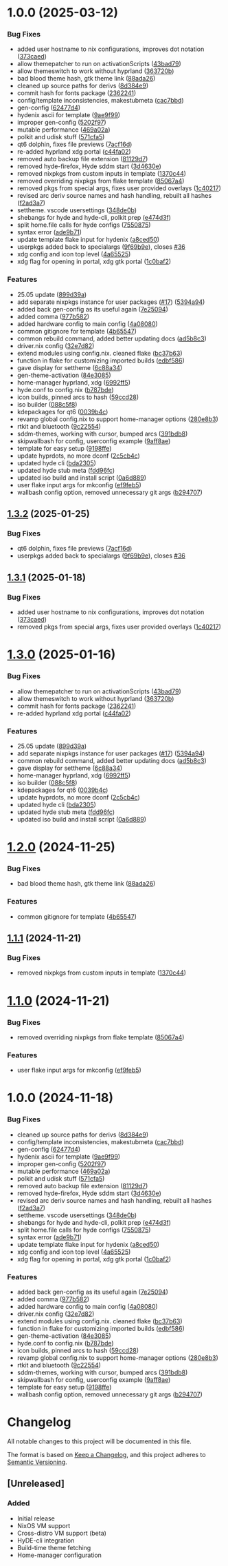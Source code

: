 # 1.0.0 (2025-03-12)


### Bug Fixes

* added user hostname to nix configurations, improves dot notation ([373caed](https://github.com/HaiVuBui/hydenix_config/commit/373caed0d7d2600aa617a096e532aa91664c6d9a))
* allow themepatcher to run on activationScripts ([43bad79](https://github.com/HaiVuBui/hydenix_config/commit/43bad793079b37e8fe98fc027a22474a065f5245))
* allow themeswitch to work without hyprland ([363720b](https://github.com/HaiVuBui/hydenix_config/commit/363720b7a3376e498257dd7dd44920f51c0d294f))
* bad blood theme hash, gtk theme link ([88ada26](https://github.com/HaiVuBui/hydenix_config/commit/88ada268f77316dda2eadf4b445afeb0de8d21f6))
* cleaned up source paths for derivs ([8d384e9](https://github.com/HaiVuBui/hydenix_config/commit/8d384e91153de5173a318cafb4398117fdc9159f))
* commit hash for fonts package ([2362241](https://github.com/HaiVuBui/hydenix_config/commit/236224139850530cc415703f536c32401c39e675))
* config/template inconsistencies, makestubmeta ([cac7bbd](https://github.com/HaiVuBui/hydenix_config/commit/cac7bbdfe69b8ab3a2b815c680d2edd132bf8d56))
* gen-config ([62477d4](https://github.com/HaiVuBui/hydenix_config/commit/62477d420e76c1a0a2cc3b2d2e85356f98815e67))
* hydenix ascii for template ([9ae9f99](https://github.com/HaiVuBui/hydenix_config/commit/9ae9f99ffc96a7ab8a8051b762b523206502ebc1))
* improper gen-config ([5202f97](https://github.com/HaiVuBui/hydenix_config/commit/5202f975d974c8bb439bcf9922e837b20ff6a0c1))
* mutable performance ([469a02a](https://github.com/HaiVuBui/hydenix_config/commit/469a02a4abeebd45d40daf4ef763f27a58c533b7))
* polkit and udisk stuff ([571cfa5](https://github.com/HaiVuBui/hydenix_config/commit/571cfa539d80db7028c38a89cd6c06ee2f629666))
* qt6 dolphin, fixes file previews ([7acf16d](https://github.com/HaiVuBui/hydenix_config/commit/7acf16dd0089fcbe72e75d1cffe834e27d8fa31c))
* re-added hyprland xdg portal ([c44fa02](https://github.com/HaiVuBui/hydenix_config/commit/c44fa02066420f2e09dda26b1d37b4459421556a))
* removed auto backup file extension ([81129d7](https://github.com/HaiVuBui/hydenix_config/commit/81129d7a7c62b071cfaa723a71d6a07f27f3265b))
* removed hyde-firefox, Hyde sddm start ([3d4630e](https://github.com/HaiVuBui/hydenix_config/commit/3d4630e095907262e6f6480980bf3c833398eecf))
* removed nixpkgs from custom inputs in template ([1370c44](https://github.com/HaiVuBui/hydenix_config/commit/1370c44d3fd2b0bfb2c33b0d966d954915685f9d))
* removed overriding nixpkgs from flake template ([85067a4](https://github.com/HaiVuBui/hydenix_config/commit/85067a4402f3b2a303fba22b6a79014722b72502))
* removed pkgs from special args, fixes user provided overlays ([1c40217](https://github.com/HaiVuBui/hydenix_config/commit/1c402174434ea5243c765ae6b222894d3be8a824))
* revised arc deriv source names and hash handling, rebuilt all hashes ([f2ad3a7](https://github.com/HaiVuBui/hydenix_config/commit/f2ad3a7da37555d259e8aca135dab7ef10101ce9))
* settheme. vscode usersettings ([348de0b](https://github.com/HaiVuBui/hydenix_config/commit/348de0bc87f80c6312a243b0e7078663a51c0778))
* shebangs for hyde and hyde-cli, polkit prep ([e474d3f](https://github.com/HaiVuBui/hydenix_config/commit/e474d3f61fe332b36258c28badcd6065360c798c))
* split home.file calls for hyde configs ([7550875](https://github.com/HaiVuBui/hydenix_config/commit/75508754c88f57a90761c1dd95e79e6396f8a398))
* syntax error ([ade9b71](https://github.com/HaiVuBui/hydenix_config/commit/ade9b7192966bd093652ff0fa613a28123481820))
* update template flake input for hydenix ([a8ced50](https://github.com/HaiVuBui/hydenix_config/commit/a8ced5001032318f4cbcaf9cdbb6eeef50866b87))
* userpkgs added back to specialargs ([9f69b9e](https://github.com/HaiVuBui/hydenix_config/commit/9f69b9edceee5ff909330c75e4c54e5822f8d4d0)), closes [#36](https://github.com/HaiVuBui/hydenix_config/issues/36)
* xdg config and icon top level ([4a65525](https://github.com/HaiVuBui/hydenix_config/commit/4a6552516f24fa46aca3c9cb0e98e3044f738fae))
* xdg flag for opening in portal, xdg gtk portal ([1c0baf2](https://github.com/HaiVuBui/hydenix_config/commit/1c0baf2f342f71d5fba022e1854bd1c4c46dc243))


### Features

* 25.05 update ([899d39a](https://github.com/HaiVuBui/hydenix_config/commit/899d39aadf67b288622136d1743572f0f215ec2d))
* add separate nixpkgs instance for user packages ([#17](https://github.com/HaiVuBui/hydenix_config/issues/17)) ([5394a94](https://github.com/HaiVuBui/hydenix_config/commit/5394a943867d55bd7e6b269f9607b9586a2453d7))
* added back gen-config as its useful again ([7e25094](https://github.com/HaiVuBui/hydenix_config/commit/7e25094471c1f0c74f5b8d8fa0454ed4d17a6e2e))
* added comma ([977b582](https://github.com/HaiVuBui/hydenix_config/commit/977b5823d31a95c0c5c31d28bd1a9df19c9d3d2b))
* added hardware config to main config ([4a08080](https://github.com/HaiVuBui/hydenix_config/commit/4a080800fe20424b2c8074145391f4fd1691db35))
* common gitignore for template ([4b65547](https://github.com/HaiVuBui/hydenix_config/commit/4b655478b69266dce065053a97cce7f657b607e1))
* common rebuild command, added better updating docs ([ad5b8c3](https://github.com/HaiVuBui/hydenix_config/commit/ad5b8c30e9f6e7e35ea349bf037f3625d893eec6))
* driver.nix config ([32e7d82](https://github.com/HaiVuBui/hydenix_config/commit/32e7d820e62faac871eed83c135b857a221cef4b))
* extend modules using config.nix. cleaned flake ([bc37b63](https://github.com/HaiVuBui/hydenix_config/commit/bc37b63d33b19b244e6e00a8bfd152420c851900))
* function in flake for customizing imported builds ([edbf586](https://github.com/HaiVuBui/hydenix_config/commit/edbf5864e3b50ec3cc94f3b85703532f1c89fccb))
* gave display for settheme ([6c88a34](https://github.com/HaiVuBui/hydenix_config/commit/6c88a3462e4efefd3f1ef8537739d839fd9f19f2))
* gen-theme-activation ([84e3085](https://github.com/HaiVuBui/hydenix_config/commit/84e30859b85e844776a2fe99102d0e612017fb38))
* home-manager hyprland, xdg ([6992ff5](https://github.com/HaiVuBui/hydenix_config/commit/6992ff58726c55b6a94fe1aae0276e3b6d1b00ad))
* hyde.conf to config.nix ([b787bde](https://github.com/HaiVuBui/hydenix_config/commit/b787bde456645291d912e91f62018ad00769130a))
* icon builds, pinned arcs to hash ([59ccd28](https://github.com/HaiVuBui/hydenix_config/commit/59ccd2818dff806ce2e56e3cb8d96bb0fd80e556))
* iso builder ([088c5f8](https://github.com/HaiVuBui/hydenix_config/commit/088c5f8c80bb5c2e70afd8958a75bd4157b2bb85))
* kdepackages for qt6 ([0039b4c](https://github.com/HaiVuBui/hydenix_config/commit/0039b4ccc2b88d26956f179558cac2fa8ccc5bce))
* revamp global config.nix to support home-manager options ([280e8b3](https://github.com/HaiVuBui/hydenix_config/commit/280e8b3ad64c6701160bf79122998027910f06b2))
* rtkit and bluetooth ([9c22554](https://github.com/HaiVuBui/hydenix_config/commit/9c225546bcaace21e0e4a7f60d920be7f470960a))
* sddm-themes, working with cursor, bumped arcs ([391bdb8](https://github.com/HaiVuBui/hydenix_config/commit/391bdb847e5c7852f06b298d0952757720eab0c4))
* skipwallbash for config, userconfig example ([9aff8ae](https://github.com/HaiVuBui/hydenix_config/commit/9aff8ae851c938e6cf972f333de822f4e28b7751))
* template for easy setup ([9198ffe](https://github.com/HaiVuBui/hydenix_config/commit/9198ffe58e9024f2819673214dd5eb48c4cfc38f))
* update hyprdots, no more dconf ([2c5cb4c](https://github.com/HaiVuBui/hydenix_config/commit/2c5cb4cb12dd24b991fe36293ab0d4960f2ffb61))
* updated hyde cli ([bda2305](https://github.com/HaiVuBui/hydenix_config/commit/bda23050bd3752059343a7e74d6c11d67eaa5722))
* updated hyde stub meta ([fdd96fc](https://github.com/HaiVuBui/hydenix_config/commit/fdd96fcf31560f048dfc47e7e3fc4f7e156274f0))
* updated iso build and install script ([0a6d889](https://github.com/HaiVuBui/hydenix_config/commit/0a6d889feb4db35824f383fa5f139fac4077588d))
* user flake input args for mkconfig ([ef9feb5](https://github.com/HaiVuBui/hydenix_config/commit/ef9feb53494d697fbac1ed9716e376992e0d426f))
* wallbash config option, removed unnecessary git args ([b294707](https://github.com/HaiVuBui/hydenix_config/commit/b294707a1d730776bf19dd8ba54fc3660b4168d2))

## [1.3.2](https://github.com/richen604/hydenix/compare/v1.3.1...v1.3.2) (2025-01-25)


### Bug Fixes

* qt6 dolphin, fixes file previews ([7acf16d](https://github.com/richen604/hydenix/commit/7acf16dd0089fcbe72e75d1cffe834e27d8fa31c))
* userpkgs added back to specialargs ([9f69b9e](https://github.com/richen604/hydenix/commit/9f69b9edceee5ff909330c75e4c54e5822f8d4d0)), closes [#36](https://github.com/richen604/hydenix/issues/36)

## [1.3.1](https://github.com/richen604/hydenix/compare/v1.3.0...v1.3.1) (2025-01-18)


### Bug Fixes

* added user hostname to nix configurations, improves dot notation ([373caed](https://github.com/richen604/hydenix/commit/373caed0d7d2600aa617a096e532aa91664c6d9a))
* removed pkgs from special args, fixes user provided overlays ([1c40217](https://github.com/richen604/hydenix/commit/1c402174434ea5243c765ae6b222894d3be8a824))

# [1.3.0](https://github.com/richen604/hydenix/compare/v1.2.0...v1.3.0) (2025-01-16)


### Bug Fixes

* allow themepatcher to run on activationScripts ([43bad79](https://github.com/richen604/hydenix/commit/43bad793079b37e8fe98fc027a22474a065f5245))
* allow themeswitch to work without hyprland ([363720b](https://github.com/richen604/hydenix/commit/363720b7a3376e498257dd7dd44920f51c0d294f))
* commit hash for fonts package ([2362241](https://github.com/richen604/hydenix/commit/236224139850530cc415703f536c32401c39e675))
* re-added hyprland xdg portal ([c44fa02](https://github.com/richen604/hydenix/commit/c44fa02066420f2e09dda26b1d37b4459421556a))


### Features

* 25.05 update ([899d39a](https://github.com/richen604/hydenix/commit/899d39aadf67b288622136d1743572f0f215ec2d))
* add separate nixpkgs instance for user packages ([#17](https://github.com/richen604/hydenix/issues/17)) ([5394a94](https://github.com/richen604/hydenix/commit/5394a943867d55bd7e6b269f9607b9586a2453d7))
* common rebuild command, added better updating docs ([ad5b8c3](https://github.com/richen604/hydenix/commit/ad5b8c30e9f6e7e35ea349bf037f3625d893eec6))
* gave display for settheme ([6c88a34](https://github.com/richen604/hydenix/commit/6c88a3462e4efefd3f1ef8537739d839fd9f19f2))
* home-manager hyprland, xdg ([6992ff5](https://github.com/richen604/hydenix/commit/6992ff58726c55b6a94fe1aae0276e3b6d1b00ad))
* iso builder ([088c5f8](https://github.com/richen604/hydenix/commit/088c5f8c80bb5c2e70afd8958a75bd4157b2bb85))
* kdepackages for qt6 ([0039b4c](https://github.com/richen604/hydenix/commit/0039b4ccc2b88d26956f179558cac2fa8ccc5bce))
* update hyprdots, no more dconf ([2c5cb4c](https://github.com/richen604/hydenix/commit/2c5cb4cb12dd24b991fe36293ab0d4960f2ffb61))
* updated hyde cli ([bda2305](https://github.com/richen604/hydenix/commit/bda23050bd3752059343a7e74d6c11d67eaa5722))
* updated hyde stub meta ([fdd96fc](https://github.com/richen604/hydenix/commit/fdd96fcf31560f048dfc47e7e3fc4f7e156274f0))
* updated iso build and install script ([0a6d889](https://github.com/richen604/hydenix/commit/0a6d889feb4db35824f383fa5f139fac4077588d))

# [1.2.0](https://github.com/richen604/hydenix/compare/v1.1.1...v1.2.0) (2024-11-25)


### Bug Fixes

* bad blood theme hash, gtk theme link ([88ada26](https://github.com/richen604/hydenix/commit/88ada268f77316dda2eadf4b445afeb0de8d21f6))


### Features

* common gitignore for template ([4b65547](https://github.com/richen604/hydenix/commit/4b655478b69266dce065053a97cce7f657b607e1))

## [1.1.1](https://github.com/richen604/hydenix/compare/v1.1.0...v1.1.1) (2024-11-21)


### Bug Fixes

* removed nixpkgs from custom inputs in template ([1370c44](https://github.com/richen604/hydenix/commit/1370c44d3fd2b0bfb2c33b0d966d954915685f9d))

# [1.1.0](https://github.com/richen604/hydenix/compare/v1.0.0...v1.1.0) (2024-11-21)


### Bug Fixes

* removed overriding nixpkgs from flake template ([85067a4](https://github.com/richen604/hydenix/commit/85067a4402f3b2a303fba22b6a79014722b72502))


### Features

* user flake input args for mkconfig ([ef9feb5](https://github.com/richen604/hydenix/commit/ef9feb53494d697fbac1ed9716e376992e0d426f))

# 1.0.0 (2024-11-18)


### Bug Fixes

* cleaned up source paths for derivs ([8d384e9](https://github.com/richen604/hydenix/commit/8d384e91153de5173a318cafb4398117fdc9159f))
* config/template inconsistencies, makestubmeta ([cac7bbd](https://github.com/richen604/hydenix/commit/cac7bbdfe69b8ab3a2b815c680d2edd132bf8d56))
* gen-config ([62477d4](https://github.com/richen604/hydenix/commit/62477d420e76c1a0a2cc3b2d2e85356f98815e67))
* hydenix ascii for template ([9ae9f99](https://github.com/richen604/hydenix/commit/9ae9f99ffc96a7ab8a8051b762b523206502ebc1))
* improper gen-config ([5202f97](https://github.com/richen604/hydenix/commit/5202f975d974c8bb439bcf9922e837b20ff6a0c1))
* mutable performance ([469a02a](https://github.com/richen604/hydenix/commit/469a02a4abeebd45d40daf4ef763f27a58c533b7))
* polkit and udisk stuff ([571cfa5](https://github.com/richen604/hydenix/commit/571cfa539d80db7028c38a89cd6c06ee2f629666))
* removed auto backup file extension ([81129d7](https://github.com/richen604/hydenix/commit/81129d7a7c62b071cfaa723a71d6a07f27f3265b))
* removed hyde-firefox, Hyde sddm start ([3d4630e](https://github.com/richen604/hydenix/commit/3d4630e095907262e6f6480980bf3c833398eecf))
* revised arc deriv source names and hash handling, rebuilt all hashes ([f2ad3a7](https://github.com/richen604/hydenix/commit/f2ad3a7da37555d259e8aca135dab7ef10101ce9))
* settheme. vscode usersettings ([348de0b](https://github.com/richen604/hydenix/commit/348de0bc87f80c6312a243b0e7078663a51c0778))
* shebangs for hyde and hyde-cli, polkit prep ([e474d3f](https://github.com/richen604/hydenix/commit/e474d3f61fe332b36258c28badcd6065360c798c))
* split home.file calls for hyde configs ([7550875](https://github.com/richen604/hydenix/commit/75508754c88f57a90761c1dd95e79e6396f8a398))
* syntax error ([ade9b71](https://github.com/richen604/hydenix/commit/ade9b7192966bd093652ff0fa613a28123481820))
* update template flake input for hydenix ([a8ced50](https://github.com/richen604/hydenix/commit/a8ced5001032318f4cbcaf9cdbb6eeef50866b87))
* xdg config and icon top level ([4a65525](https://github.com/richen604/hydenix/commit/4a6552516f24fa46aca3c9cb0e98e3044f738fae))
* xdg flag for opening in portal, xdg gtk portal ([1c0baf2](https://github.com/richen604/hydenix/commit/1c0baf2f342f71d5fba022e1854bd1c4c46dc243))


### Features

* added back gen-config as its useful again ([7e25094](https://github.com/richen604/hydenix/commit/7e25094471c1f0c74f5b8d8fa0454ed4d17a6e2e))
* added comma ([977b582](https://github.com/richen604/hydenix/commit/977b5823d31a95c0c5c31d28bd1a9df19c9d3d2b))
* added hardware config to main config ([4a08080](https://github.com/richen604/hydenix/commit/4a080800fe20424b2c8074145391f4fd1691db35))
* driver.nix config ([32e7d82](https://github.com/richen604/hydenix/commit/32e7d820e62faac871eed83c135b857a221cef4b))
* extend modules using config.nix. cleaned flake ([bc37b63](https://github.com/richen604/hydenix/commit/bc37b63d33b19b244e6e00a8bfd152420c851900))
* function in flake for customizing imported builds ([edbf586](https://github.com/richen604/hydenix/commit/edbf5864e3b50ec3cc94f3b85703532f1c89fccb))
* gen-theme-activation ([84e3085](https://github.com/richen604/hydenix/commit/84e30859b85e844776a2fe99102d0e612017fb38))
* hyde.conf to config.nix ([b787bde](https://github.com/richen604/hydenix/commit/b787bde456645291d912e91f62018ad00769130a))
* icon builds, pinned arcs to hash ([59ccd28](https://github.com/richen604/hydenix/commit/59ccd2818dff806ce2e56e3cb8d96bb0fd80e556))
* revamp global config.nix to support home-manager options ([280e8b3](https://github.com/richen604/hydenix/commit/280e8b3ad64c6701160bf79122998027910f06b2))
* rtkit and bluetooth ([9c22554](https://github.com/richen604/hydenix/commit/9c225546bcaace21e0e4a7f60d920be7f470960a))
* sddm-themes, working with cursor, bumped arcs ([391bdb8](https://github.com/richen604/hydenix/commit/391bdb847e5c7852f06b298d0952757720eab0c4))
* skipwallbash for config, userconfig example ([9aff8ae](https://github.com/richen604/hydenix/commit/9aff8ae851c938e6cf972f333de822f4e28b7751))
* template for easy setup ([9198ffe](https://github.com/richen604/hydenix/commit/9198ffe58e9024f2819673214dd5eb48c4cfc38f))
* wallbash config option, removed unnecessary git args ([b294707](https://github.com/richen604/hydenix/commit/b294707a1d730776bf19dd8ba54fc3660b4168d2))

# Changelog

All notable changes to this project will be documented in this file.

The format is based on [Keep a Changelog](https://keepachangelog.com/en/1.0.0/),
and this project adheres to [Semantic Versioning](https://semver.org/spec/v2.0.0.html).

## [Unreleased]

### Added
- Initial release
- NixOS VM support
- Cross-distro VM support (beta)
- HyDE-cli integration
- Build-time theme fetching
- Home-manager configuration
